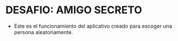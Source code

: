 <h1> DESAFIO: AMIGO SECRETO</h1>

- Este es el funcionamiento del aplicativo creado para escoger una persona aleatoriamente.


